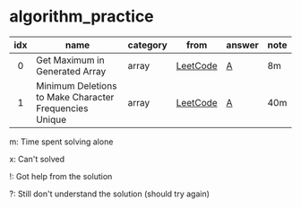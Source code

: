# algorithm_practice


| idx | name                  | category | from | answer | note |
|:---:|-----------------------|----------|------|--------|------|
| 0   | Get Maximum in Generated Array | array | [LeetCode](https://leetcode.com/contest/weekly-contest-214/problems/get-maximum-in-generated-array/) | [A](array/get_maximum_in_generated_array.py) | 8m |
| 1   | Minimum Deletions to Make Character Frequencies Unique | array | [LeetCode](https://leetcode.com/contest/weekly-contest-214/problems/minimum-deletions-to-make-character-frequencies-unique/) | [A](array/minimum_deletions_to_make_character_frequencies_unique.py) | 40m |

m: Time spent solving alone

x: Can't solved

!: Got help from the solution

?: Still don't understand the solution (should try again)